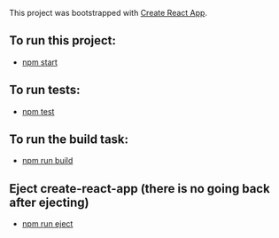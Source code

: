 This project was bootstrapped with [Create React App](https://github.com/facebookincubator/create-react-app).

## To run this project:
- [npm start](#npm-start)

## To run tests:
- [npm test](#npm-test)

## To run the build task:
- [npm run build](#npm-run-build)

## Eject create-react-app (there is no going back after ejecting)
- [npm run eject](#npm-run-eject)